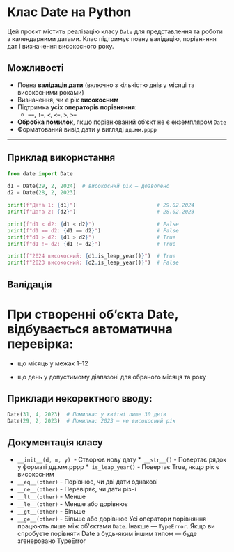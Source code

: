 # Клас Date на Python

Цей проєкт містить реалізацію класу `Date` для представлення та роботи з календарними датами. Клас підтримує повну валідацію, порівняння дат і визначення високосного року.

## Можливості

- Повна **валідація дати** (включно з кількістю днів у місяці та високосними роками)
- Визначення, чи є рік **високосним**
- Підтримка **усіх операторів порівняння**:
  - `==`, `!=`, `<`, `<=`, `>`, `>=`
- **Обробка помилок**, якщо порівнюваний об’єкт не є екземпляром `Date`
- Форматований вивід дати у вигляді `дд.мм.рррр`

---

## Приклад використання

```python
from date import Date

d1 = Date(29, 2, 2024)  # високосний рік — дозволено
d2 = Date(28, 2, 2023)

print(f"Дата 1: {d1}")                          # 29.02.2024
print(f"Дата 2: {d2}")                          # 28.02.2023

print(f"d1 < d2: {d1 < d2}")                    # False
print(f"d1 == d2: {d1 == d2}")                  # False
print(f"d1 > d2: {d1 > d2}")                    # True
print(f"d1 != d2: {d1 != d2}")                  # True

print(f"2024 високосний: {d1.is_leap_year()}")  # True
print(f"2023 високосний: {d2.is_leap_year()}")  # False
```
## Валідація
# При створенні об’єкта Date, відбувається автоматична перевірка:  

* що місяць у межах 1–12

* що день у допустимому діапазоні для обраного місяця та року
## Приклади некоректного вводу:
```python
Date(31, 4, 2023)  # Помилка: у квітні лише 30 днів
Date(29, 2, 2023)  # Помилка: 2023 — не високосний рік
```

## Документація класу

* ```__init__(d, m, y) ```- Створює нову дату
*``` __str__()``` - Повертає рядок у форматі дд.мм.рррр
*``` is_leap_year()``` - Повертає True, якщо рік є високосним
* ```__eq__(other)``` - Порівнює, чи дві дати однакові
* ```__ne__(other)``` - Перевіряє, чи дати різні
* ```__lt__(other)``` - Менше
* ```__le__(other)``` - Менше або дорівнює
* ```__gt__(other)``` - Більше
* ```__ge__(other)``` - Більше або дорівнює
Усі оператори порівняння працюють лише між об'єктами ```Date```. Інакше — ```TypeError```.
Якщо ви спробуєте порівняти Date з будь-яким іншим типом — буде згенеровано TypeError







